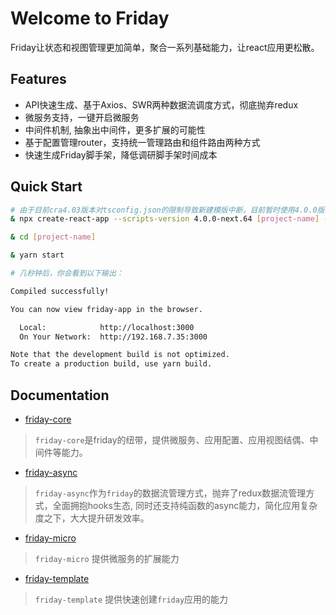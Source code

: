
# Welcome to Friday
Friday让状态和视图管理更加简单，聚合一系列基础能力，让react应用更松散。

## Features
- API快速生成、基于Axios、SWR两种数据流调度方式，彻底抛弃redux
- 微服务支持，一键开启微服务
- 中间件机制, 抽象出中间件，更多扩展的可能性
- 基于配置管理router，支持统一管理路由和组件路由两种方式
- 快速生成Friday脚手架，降低调研脚手架时间成本

## Quick Start

```bash
# 由于目前cra4.03版本对tsconfig.json的限制导致新建模版中断，目前暂时使用4.0.0版本
& npx create-react-app --scripts-version 4.0.0-next.64 [project-name] --template friday-library

& cd [project-name]

& yarn start

# 几秒钟后，你会看到以下输出： 

Compiled successfully!

You can now view friday-app in the browser.

  Local:            http://localhost:3000
  On Your Network:  http://192.168.7.35:3000

Note that the development build is not optimized.
To create a production build, use yarn build.

```

## Documentation
* [friday-core](https://github.com/fridaymarket/friday/blob/main/packages/friday-core/README.md) 
> `friday-core`是friday的纽带，提供微服务、应用配置、应用视图结偶、中间件等能力。


* [friday-async](https://github.com/fridaymarket/friday/blob/main/packages/friday-async/README.md) 
> `friday-async`作为`friday`的数据流管理方式，抛弃了redux数据流管理方式，全面拥抱hooks生态, 同时还支持纯函数的async能力，简化应用复杂度之下，大大提升研发效率。

* [friday-micro](https://github.com/fridaymarket/friday/blob/main/packages/friday-micro/README.md) 
> `friday-micro` 提供微服务的扩展能力

* [friday-template](https://github.com/fridaymarket/friday/blob/main/packages/friday-template/README.md)

> `friday-template` 提供快速创建`friday`应用的能力







